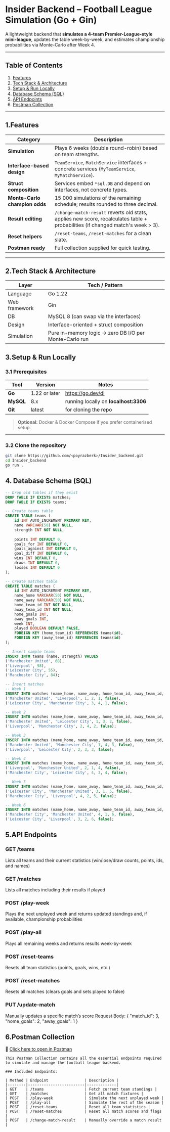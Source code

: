 # Insider Backend – Football League Simulation (Go + Gin)

A lightweight backend that **simulates a 4-team Premier-League-style mini-league**, updates the table week-by-week, and estimates championship probabilities via Monte-Carlo after Week 4.

---

## Table of Contents
1. [Features](#-features)  
2. [Tech Stack & Architecture](#-tech-stack--architecture)  
3. [Setup & Run Locally](#-setup--run-locally)  
4. [Database Schema (SQL)](#-database-schema-sql)  
5. [API Endpoints](#-api-endpoints)  
6. [Postman Collection](#-postman-collection)  

---

## 1.Features
| Category | Description |
|----------|-------------|
| **Simulation** | Plays 6 weeks (double round-robin) based on team strengths. |
| **Interface-based design** | `TeamService`, `MatchService` interfaces + concrete services (`MyTeamService`, `MyMatchService`). |
| **Struct composition** | Services embed `*sql.DB` and depend on interfaces, not concrete types. |
| **Monte-Carlo champion odds** | 15 000 simulations of the remaining schedule; results rounded to three decimal. |
| **Result editing** | `/change-match-result` reverts old stats, applies new score, recalculates table + probabilities (if changed match's week > 3). |
| **Reset helpers** | `/reset-teams`, `/reset-matches` for a clean slate. |
| **Postman ready** | Full collection supplied for quick testing. |

---

## 2.Tech Stack & Architecture
| Layer | Tech / Pattern |
|-------|----------------|
| Language | Go 1.22 |
| Web framework | Gin |
| DB | MySQL 8 (can swap via the interfaces) |
| Design | Interface-oriented + struct composition |
| Simulation | Pure in-memory logic → zero DB I/O per Monte-Carlo run |


## 3.Setup & Run Locally  

### 3.1 Prerequisites  
| Tool | Version | Notes |
|------|---------|-------|
| **Go** | 1.22 or later | https://go.dev/dl  
| **MySQL** | 8.x | running locally on **localhost:3306**  
| **Git** | latest | for cloning the repo |

> **Optional:** Docker & Docker Compose if you prefer containerised setup.

---

### 3.2 Clone the repository  

```bash
git clone https://github.com/<poyrazberk>/Insider_backend.git
cd Insider_backend
go run .
```

## 4. Database Schema (SQL)

```sql
-- Drop old tables if they exist
DROP TABLE IF EXISTS matches;
DROP TABLE IF EXISTS teams;

-- Create teams table
CREATE TABLE teams (
    id INT AUTO_INCREMENT PRIMARY KEY,
    name VARCHAR(50) NOT NULL,
    strength INT NOT NULL,
    
    points INT DEFAULT 0,
    goals_for INT DEFAULT 0,
    goals_against INT DEFAULT 0,
    goal_diff INT DEFAULT 0,
    wins INT DEFAULT 0,
    draws INT DEFAULT 0,
    losses INT DEFAULT 0
);

-- Create matches table
CREATE TABLE matches (
    id INT AUTO_INCREMENT PRIMARY KEY,
    name_home VARCHAR(50) NOT NULL,
    name_away VARCHAR(50) NOT NULL,
    home_team_id INT NOT NULL,
    away_team_id INT NOT NULL,
    home_goals INT,
    away_goals INT,
    week INT,
    played BOOLEAN DEFAULT FALSE,
    FOREIGN KEY (home_team_id) REFERENCES teams(id),
    FOREIGN KEY (away_team_id) REFERENCES teams(id)
);

-- Insert sample teams
INSERT INTO teams (name, strength) VALUES
('Manchester United', 68),
('Liverpool', 98),
('Leicester City', 55),
('Manchester City', 84);

-- Insert matches
-- Week 1
INSERT INTO matches (name_home, name_away, home_team_id, away_team_id, week, played) VALUES
('Manchester United', 'Liverpool', 1, 2, 1, false),
('Leicester City', 'Manchester City', 3, 4, 1, false);

-- Week 2
INSERT INTO matches (name_home, name_away, home_team_id, away_team_id, week, played) VALUES
('Manchester United', 'Leicester City', 1, 3, 2, false),
('Liverpool', 'Manchester City', 2, 4, 2, false);

-- Week 3
INSERT INTO matches (name_home, name_away, home_team_id, away_team_id, week, played) VALUES
('Manchester United', 'Manchester City', 1, 4, 3, false),
('Liverpool', 'Leicester City', 2, 3, 3, false);

-- Week 4
INSERT INTO matches (name_home, name_away, home_team_id, away_team_id, week, played) VALUES
('Liverpool', 'Manchester United', 2, 1, 4, false),
('Manchester City', 'Leicester City', 4, 3, 4, false);

-- Week 5
INSERT INTO matches (name_home, name_away, home_team_id, away_team_id, week, played) VALUES
('Leicester City', 'Manchester United', 3, 1, 5, false),
('Manchester City', 'Liverpool', 4, 2, 5, false);

-- Week 6
INSERT INTO matches (name_home, name_away, home_team_id, away_team_id, week, played) VALUES
('Manchester City', 'Manchester United', 4, 1, 6, false),
('Leicester City', 'Liverpool', 3, 2, 6, false);
```
## 5.API Endpoints 

### GET /teams
 Lists all teams and their current statistics (win/lose/draw counts, points, ids, and names)

### GET /matches
 Lists all matches including their results if played

### POST /play-week
 Plays the next unplayed week and returns updated standings and, if available, championship probabilities

### POST /play-all
 Plays all remaining weeks and returns results week-by-week


### POST /reset-teams
 Resets all team statistics (points, goals, wins, etc.)

### POST /reset-matches
 Resets all matches (clears goals and sets played to false)

### PUT /update-match
 Manually updates a specific match’s score
 Request Body:
{
  "match_id": 3,
  "home_goals": 2,
  "away_goals": 1
}


## 6.Postman Collection
🔗 [Click here to open in Postman](https://www.postman.com/supply-cosmologist-86813505/workspace/insider-backend-workspace/collection/36875182-53d01ea1-30f7-4869-bf5e-b6aeaa4b8821?action=share&creator=36875182)

```
This Postman Collection contains all the essential endpoints required to simulate and manage the football league backend.

### Included Endpoints:

| Method | Endpoint                | Description |
|--------|-------------------------|-------------|
| GET    | /teams                  | Fetch current team standings |
| GET    | /matches                | Get all match fixtures |
| POST   | /play-week              | Simulate the next unplayed week |
| POST   | /play-all               | Simulate the rest of the season |
| POST   | /reset-teams            | Reset all team statistics |
| POST   | /reset-matches          | Reset all match scores and flags |
| POST   | /change-match-result    | Manually override a match result |

```




